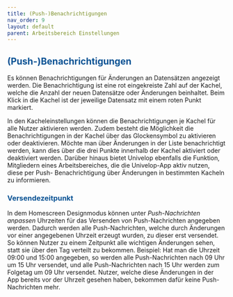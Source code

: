```yaml
---
title: (Push-)Benachrichtigungen
nav_order: 9
layout: default
parent: Arbeitsbereich Einstellungen
---
```


## <span style="color:#0b5394">**(Push-)Benachrichtigungen**</span>

Es können Benachrichtigungen für Änderungen an Datensätzen angezeigt werden. Die Benachrichtigung ist
eine rot eingekreiste Zahl auf der Kachel, welche die Anzahl der neuen Datensätze oder Änderungen
beinhaltet. Beim Klick in die Kachel ist der jeweilige Datensatz mit einem roten Punkt markiert.

In den Kacheleinstellungen können die Benachrichtigungen je Kachel für alle Nutzer aktivieren werden.
Zudem besteht die Möglichkeit die Benachrichtigungen in der Kachel über das Glockensymbol zu aktivieren
oder deaktivieren. Möchte man über Änderungen in der Liste benachrichtigt werden, kann dies über die
drei Punkte innerhalb der Kachel aktiviert oder deaktiviert werden. Darüber hinaus bietet Univelop ebenfalls
die Funktion, Mitgliedern eines Arbeitsbereiches, die die Univelop-App aktiv nutzen, diese per Push-
Benachrichtigung über Änderungen in bestimmten Kacheln zu informieren.

### <span style="color:#0b5394">Versendezeitpunkt</span>

In dem Homescreen Designmodus können unter _Push-Nachrichten anpassen_ Uhrzeiten für das Versenden von Push-Nachrichten angegeben werden. Dadurch werden alle Push-Nachrichten, welche durch Änderungen vor einer angegebenen Uhrzeit erzeugt wurden, zu dieser erst versendet.
So können Nutzer zu einem Zeitpunkt alle wichtigen Änderungen sehen, statt sie über den Tag verteilt zu bekommen.
Beispiel: Hat man die Uhrzeit 09:00 und 15:00 angegeben, so werden alle Push-Nachrichten nach 09 Uhr um 15 Uhr versendet, und alle Push-Nachrichten nach 15 Uhr werden zum Folgetag um 09 Uhr versendet.
Nutzer, welche diese Änderungen in der App bereits vor der Uhrzeit gesehen haben, bekommen dafür keine Push-Nachrichten mehr.
